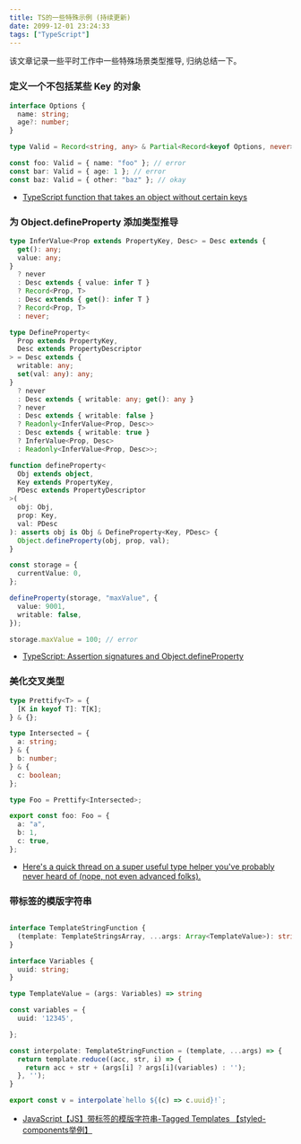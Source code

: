 ```yaml
---
title: TS的一些特殊示例 (持续更新)
date: 2099-12-01 23:24:33
tags: ["TypeScript"]
---
```


该文章记录一些平时工作中一些特殊场景类型推导, 归纳总结一下。

<!-- more -->

### 定义一个不包括某些 Key 的对象

```typescript
interface Options {
  name: string;
  age?: number;
}

type Valid = Record<string, any> & Partial<Record<keyof Options, never>>;

const foo: Valid = { name: "foo" }; // error
const bar: Valid = { age: 1 }; // error
const baz: Valid = { other: "baz" }; // okay
```

- [TypeScript function that takes an object without certain keys](https://stackoverflow.com/questions/52618362/typescript-function-that-takes-an-object-without-certain-keys)

### 为 Object.defineProperty 添加类型推导

```typescript
type InferValue<Prop extends PropertyKey, Desc> = Desc extends {
  get(): any;
  value: any;
}
  ? never
  : Desc extends { value: infer T }
  ? Record<Prop, T>
  : Desc extends { get(): infer T }
  ? Record<Prop, T>
  : never;

type DefineProperty<
  Prop extends PropertyKey,
  Desc extends PropertyDescriptor
> = Desc extends {
  writable: any;
  set(val: any): any;
}
  ? never
  : Desc extends { writable: any; get(): any }
  ? never
  : Desc extends { writable: false }
  ? Readonly<InferValue<Prop, Desc>>
  : Desc extends { writable: true }
  ? InferValue<Prop, Desc>
  : Readonly<InferValue<Prop, Desc>>;

function defineProperty<
  Obj extends object,
  Key extends PropertyKey,
  PDesc extends PropertyDescriptor
>(
  obj: Obj,
  prop: Key,
  val: PDesc
): asserts obj is Obj & DefineProperty<Key, PDesc> {
  Object.defineProperty(obj, prop, val);
}

const storage = {
  currentValue: 0,
};

defineProperty(storage, "maxValue", {
  value: 9001,
  writable: false,
});

storage.maxValue = 100; // error
```

- [TypeScript: Assertion signatures and Object.defineProperty](https://fettblog.eu/typescript-assertion-signatures/)

### 美化交叉类型

```ts
type Prettify<T> = {
  [K in keyof T]: T[K];
} & {};

type Intersected = {
  a: string;
} & {
  b: number;
} & {
  c: boolean;
};

type Foo = Prettify<Intersected>;

export const foo: Foo = {
  a: "a",
  b: 1,
  c: true,
};
```

- [Here's a quick thread on a super useful type helper you've probably never heard of (nope, not even advanced folks).](https://twitter.com/mattpocockuk/status/1622730173446557697?s=20)

### 带标签的模版字符串

```typescript

interface TemplateStringFunction {
  (template: TemplateStringsArray, ...args: Array<TemplateValue>): string;
}

interface Variables {
  uuid: string;
}

type TemplateValue = (args: Variables) => string

const variables = {
  uuid: '12345',

};

const interpolate: TemplateStringFunction = (template, ...args) => {
  return template.reduce((acc, str, i) => {
    return acc + str + (args[i] ? args[i](variables) : '');
  }, '');
}

export const v = interpolate`hello ${(c) => c.uuid}!`;
```

- [JavaScript【JS】带标签的模版字符串-Tagged Templates 【styled-components举例】](https://www.bilibili.com/video/BV1P3411o7Zd)
